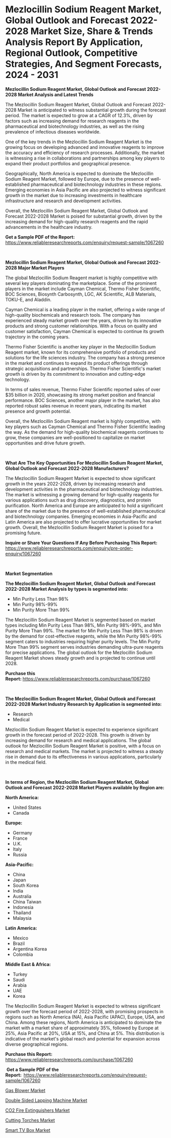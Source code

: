 <p><h1>Mezlocillin Sodium Reagent Market, Global Outlook and Forecast 2022-2028 Market Size, Share & Trends Analysis Report By Application, Regional Outlook, Competitive Strategies, And Segment Forecasts, 2024 - 2031</h1></p><p><strong>Mezlocillin Sodium Reagent Market, Global Outlook and Forecast 2022-2028 Market Analysis and Latest Trends</strong></p>
<p><p>The Mezlocillin Sodium Reagent Market, Global Outlook and Forecast 2022-2028 Market is anticipated to witness substantial growth during the forecast period. The market is expected to grow at a CAGR of 12.3%, driven by factors such as increasing demand for research reagents in the pharmaceutical and biotechnology industries, as well as the rising prevalence of infectious diseases worldwide.</p><p>One of the key trends in the Mezlocillin Sodium Reagent Market is the growing focus on developing advanced and innovative reagents to improve the accuracy and efficiency of research processes. Additionally, the market is witnessing a rise in collaborations and partnerships among key players to expand their product portfolios and geographical presence.</p><p>Geographically, North America is expected to dominate the Mezlocillin Sodium Reagent Market, followed by Europe, due to the presence of well-established pharmaceutical and biotechnology industries in these regions. Emerging economies in Asia Pacific are also projected to witness significant growth in the market due to increasing investments in healthcare infrastructure and research and development activities.</p><p>Overall, the Mezlocillin Sodium Reagent Market, Global Outlook and Forecast 2022-2028 Market is poised for substantial growth, driven by the increasing demand for high-quality research reagents and the rapid advancements in the healthcare industry.</p></p>
<p><strong>Get a Sample PDF of the Report:&nbsp;</strong> <a href="https://www.reliableresearchreports.com/enquiry/request-sample/1067260">https://www.reliableresearchreports.com/enquiry/request-sample/1067260</a></p>
<p>&nbsp;</p>
<p><strong>Mezlocillin Sodium Reagent Market, Global Outlook and Forecast 2022-2028 Major Market Players</strong></p>
<p><p>The global Mezlocillin Sodium Reagent market is highly competitive with several key players dominating the marketplace. Some of the prominent players in the market include Cayman Chemical, Thermo Fisher Scientific, BOC Sciences, Biosynth Carbosynth, LGC, AK Scientific, ALB Materials, TOKU-E, and Aladdin.</p><p>Cayman Chemical is a leading player in the market, offering a wide range of high-quality biochemicals and research tools. The company has experienced steady market growth over the years, driven by its innovative products and strong customer relationships. With a focus on quality and customer satisfaction, Cayman Chemical is expected to continue its growth trajectory in the coming years.</p><p>Thermo Fisher Scientific is another key player in the Mezlocillin Sodium Reagent market, known for its comprehensive portfolio of products and solutions for the life sciences industry. The company has a strong presence in the market and continues to expand its product offerings through strategic acquisitions and partnerships. Thermo Fisher Scientific's market growth is driven by its commitment to innovation and cutting-edge technology.</p><p>In terms of sales revenue, Thermo Fisher Scientific reported sales of over $35 billion in 2020, showcasing its strong market position and financial performance. BOC Sciences, another major player in the market, has also reported robust sales revenue in recent years, indicating its market presence and growth potential.</p><p>Overall, the Mezlocillin Sodium Reagent market is highly competitive, with key players such as Cayman Chemical and Thermo Fisher Scientific leading the way. As the demand for high-quality biochemical reagents continues to grow, these companies are well-positioned to capitalize on market opportunities and drive future growth.</p></p>
<p>&nbsp;</p>
<p><strong>What Are The Key Opportunities For Mezlocillin Sodium Reagent Market, Global Outlook and Forecast 2022-2028 Manufacturers?</strong></p>
<p><p>The Mezlocillin Sodium Reagent Market is expected to show significant growth in the years 2022-2028, driven by increasing research and development activities in the pharmaceutical and biotechnology industries. The market is witnessing a growing demand for high-quality reagents for various applications such as drug discovery, diagnostics, and protein purification. North America and Europe are anticipated to hold a significant share of the market due to the presence of well-established pharmaceutical and biotechnology companies. Emerging economies in Asia-Pacific and Latin America are also projected to offer lucrative opportunities for market growth. Overall, the Mezlocillin Sodium Reagent Market is poised for a promising future.</p></p>
<p><strong>Inquire or Share Your Questions If Any Before Purchasing This Report:</strong> <a href="https://www.reliableresearchreports.com/enquiry/pre-order-enquiry/1067260">https://www.reliableresearchreports.com/enquiry/pre-order-enquiry/1067260</a></p>
<p>&nbsp;</p>
<p><strong>Market Segmentation</strong></p>
<p><strong>The Mezlocillin Sodium Reagent Market, Global Outlook and Forecast 2022-2028 Market Analysis by types is segmented into:</strong></p>
<p><ul><li>Min Purity Less Than 98%</li><li>Min Purity 98%-99%</li><li>Min Purity More Than 99%</li></ul></p>
<p><p>The Mezlocillin Sodium Reagent Market is segmented based on market types including Min Purity Less Than 98%, Min Purity 98%-99%, and Min Purity More Than 99%. The market for Min Purity Less Than 98% is driven by the demand for cost-effective reagents, while the Min Purity 98%-99% segment caters to industries requiring higher purity levels. The Min Purity More Than 99% segment serves industries demanding ultra-pure reagents for precise applications. The global outlook for the Mezlocillin Sodium Reagent Market shows steady growth and is projected to continue until 2028.</p></p>
<p><strong>Purchase this Report:&nbsp;</strong><a href="https://www.reliableresearchreports.com/purchase/1067260">https://www.reliableresearchreports.com/purchase/1067260</a></p>
<p>&nbsp;</p>
<p><strong>The Mezlocillin Sodium Reagent Market, Global Outlook and Forecast 2022-2028 Market Industry Research by Application is segmented into:</strong></p>
<p><ul><li>Research</li><li>Medical</li></ul></p>
<p><p>Mezlocillin Sodium Reagent Market is expected to experience significant growth in the forecast period of 2022-2028. This growth is driven by increasing demand for research and medical applications. The global outlook for Mezlocillin Sodium Reagent Market is positive, with a focus on research and medical markets. The market is projected to witness a steady rise in demand due to its effectiveness in various applications, particularly in the medical field.</p></p>
<p>&nbsp;</p>
<p><strong>In terms of Region, the Mezlocillin Sodium Reagent Market, Global Outlook and Forecast 2022-2028 Market Players available by Region are:</strong></p>
<p>
    <p> <strong> North America: </strong>
        <ul>
            <li>United States</li>
            <li>Canada</li>
        </ul>
        </p> 
    <p> <strong> Europe: </strong>
        <ul>
            <li>Germany</li>
            <li>France</li>
            <li>U.K.</li>
            <li>Italy</li>
            <li>Russia</li>
        </ul>
        </p> 
    <p> <strong> Asia-Pacific: </strong>
        <ul>
            <li>China</li>
            <li>Japan</li>
            <li>South Korea</li>
            <li>India</li>
            <li>Australia</li>
            <li>China Taiwan</li>
            <li>Indonesia</li>
            <li>Thailand</li>
            <li>Malaysia</li>
        </ul>
        </p> 
    <p> <strong> Latin America: </strong>
        <ul>
            <li>Mexico</li>
            <li>Brazil</li>
            <li>Argentina Korea</li>
            <li>Colombia</li>
        </ul>
        </p> 
    <p> <strong> Middle East & Africa: </strong>
        <ul>
            <li>Turkey</li>
            <li>Saudi</li>
            <li>Arabia</li>
            <li>UAE</li>
            <li>Korea</li>
        </ul>
    </p>
    </p>
<p><p>The Mezlocillin Sodium Reagent Market is expected to witness significant growth over the forecast period of 2022-2028, with promising prospects in regions such as North America (NA), Asia Pacific (APAC), Europe, USA, and China. Among these regions, North America is anticipated to dominate the market with a market share of approximately 35%, followed by Europe at 25%, Asia Pacific at 20%, USA at 15%, and China at 5%. This distribution is indicative of the market's global reach and potential for expansion across diverse geographical regions.</p></p>
<p><strong>Purchase this Report: </strong><a href="https://www.reliableresearchreports.com/purchase/1067260">https://www.reliableresearchreports.com/purchase/1067260</a></p>
<p>&nbsp;<strong>Get a Sample PDF of the Report:&nbsp;&nbsp;</strong><a href="https://www.reliableresearchreports.com/enquiry/request-sample/1067260">https://www.reliableresearchreports.com/enquiry/request-sample/1067260</a></p>
<p><strong></strong></p>
<p><p><a href="https://medium.com/@entelabrahimi1961/analyzing-gas-blower-market-global-industry-perspective-and-forecast-2024-to-2031-e03a149c44d2">Gas Blower Market</a></p><p><a href="https://medium.com/@lisasanchez1968/double-sided-lapping-machine-market-exploring-market-share-market-trends-and-future-growth-81c540bdf9f1">Double Sided Lapping Machine Market</a></p><p><a href="https://medium.com/@irwingibson727/co2-fire-extinguishers-market-furnishes-information-on-market-share-market-trends-and-market-8e371d988b61">CO2 Fire Extinguishers Market</a></p><p><a href="https://medium.com/@entelabrahimi1961/cutting-torches-market-furnishes-information-on-market-share-market-trends-and-market-growth-56c234ae2ebb">Cutting Torches Market</a></p><p><a href="https://medium.com/@irwingibson727/smart-tv-box-market-outlook-industry-overview-and-forecast-2024-to-2031-b5fd4b061e7e">Smart TV Box Market</a></p></p>